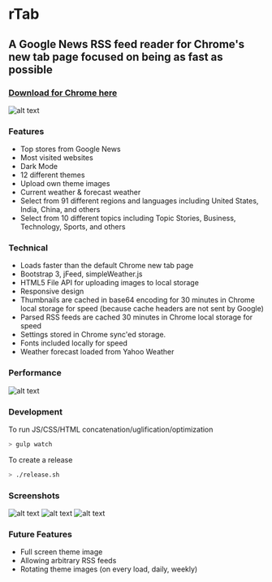 # rTab
## A Google News RSS feed reader for Chrome's new tab page focused on being as fast as possible

### [Download for Chrome here](https://chrome.google.com/webstore/detail/news-tab-new-tab-page-rep/cdpnmcehklcfepflojdklfggahnaolid)

![alt text](http://i.imgur.com/b40TFMU.jpg "Image1")

### Features
* Top stores from Google News
* Most visited websites
* Dark Mode
* 12 different themes
* Upload own theme images
* Current weather & forecast weather
* Select from 91 different regions and languages including United States, India, China, and others
* Select from  10 different topics including Topic Stories, Business, Technology, Sports, and others

### Technical
* Loads faster than the default Chrome new tab page
* Bootstrap 3, jFeed, simpleWeather.js
* HTML5 File API for uploading images to local storage
* Responsive design
* Thumbnails are cached in base64 encoding for 30 minutes in Chrome local storage for speed (because cache headers are not sent by Google)
* Parsed RSS feeds are cached 30 minutes in Chrome local storage for speed
* Settings stored in Chrome sync'ed storage.
* Fonts included locally for speed
* Weather forecast loaded from Yahoo Weather

### Performance

![alt text](http://i.imgur.com/KR2v5Zy.png "Image4")

### Development
To run JS/CSS/HTML concatenation/uglification/optimization
```bash
> gulp watch
```

To create a release
```bash
> ./release.sh
```

### Screenshots
![alt text](http://i.imgur.com/L9lGqc9.jpg "Image2")
![alt text](http://i.imgur.com/79EwVVe.jpg "Image3")
![alt text](http://i.imgur.com/L9DsmuY.jpg "Image4")

### Future Features
* Full screen theme image
* Allowing arbitrary RSS feeds
* Rotating theme images (on every load, daily, weekly)